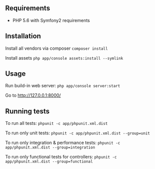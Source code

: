 ## Requirements

 - PHP 5.6 with Symfony2 requirements

## Installation

Install all vendors via composer
`composer install`

Install assets
`php app/console assets:install --symlink`

## Usage
Run build-in web server:
`php app/console server:start`

Go to http://127.0.0.1:8000/ 

## Running tests
To run all tests:
`phpunit -c app/phpunit.xml.dist`

To run only unit tests:
`phpunit -c app/phpunit.xml.dist --group=unit`

To run only integration & performance tests:
`phpunit -c app/phpunit.xml.dist --group=integration`

To run only functional tests for controllers:
`phpunit -c app/phpunit.xml.dist --group=functional`
